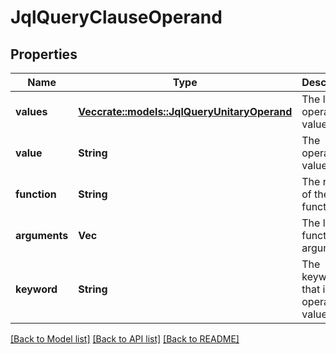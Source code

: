 # JqlQueryClauseOperand

## Properties

Name | Type | Description | Notes
------------ | ------------- | ------------- | -------------
**values** | [**Vec<crate::models::JqlQueryUnitaryOperand>**](JqlQueryUnitaryOperand.md) | The list of operand values. | 
**value** | **String** | The operand value. | 
**function** | **String** | The name of the function. | 
**arguments** | **Vec<String>** | The list of function arguments. | 
**keyword** | **String** | The keyword that is the operand value. | 

[[Back to Model list]](../README.md#documentation-for-models) [[Back to API list]](../README.md#documentation-for-api-endpoints) [[Back to README]](../README.md)


